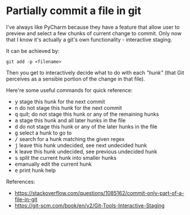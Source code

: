 # Partially commit a file in git
I've always like PyCharm because they have a feature that allow user
to preview and select a few chunks of current change to commit.
Only now that I know it's actually a git's own functionality -
interactive staging.

It can be achieved by:

```
git add -p <filename>
```

Then you get to interactively decide what to do with each _"hunk"_
(that Git perceives as a sensible portion of the change in that file).

Here're some useful commands for quick reference:

- <kbd>y</kbd> stage this hunk for the next commit
- <kbd>n</kbd> do not stage this hunk for the next commit
- <kbd>q</kbd> quit; do not stage this hunk or any of the remaining hunks
- <kbd>a</kbd> stage this hunk and all later hunks in the file
- <kbd>d</kbd> do not stage this hunk or any of the later hunks in the file
- <kbd>g</kbd> select a hunk to go to
- <kbd>/</kbd> search for a hunk matching the given regex
- <kbd>j</kbd> leave this hunk undecided, see next undecided hunk
- <kbd>k</kbd> leave this hunk undecided, see previous undecided hunk
- <kbd>s</kbd> split the current hunk into smaller hunks
- <kbd>e</kbd>manually edit the current hunk
- <kbd>e</kbd> print hunk help

References:
- https://stackoverflow.com/questions/1085162/commit-only-part-of-a-file-in-git
- https://git-scm.com/book/en/v2/Git-Tools-Interactive-Staging
